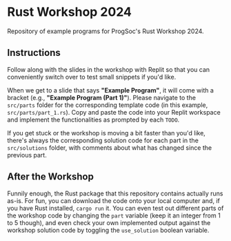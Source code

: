 # Rust Workshop 2024

Repository of example programs for ProgSoc's Rust Workshop 2024.

## Instructions

Follow along with the slides in the workshop
with Replit so that you can conveniently switch over
to test small snippets if you'd like.

When we get to a slide that says **"Example Program"**,
it will come with a bracket (e.g., **"Example Program (Part 1)"**).
Please navigate to the `src/parts` folder for the corresponding template code
(in this example, `src/parts/part_1.rs`).
Copy and paste the code into your Replit workspace
and implement the functionalities as prompted by each `TODO`.

If you get stuck or the workshop is moving a bit faster than you'd like,
there's always the corresponding solution code for each part in the
`src/solutions` folder, with comments about what has changed since the previous part.

## After the Workshop

Funnily enough, the Rust package that this repository contains
actually runs as-is. For fun, you can download the code onto your local computer
and, if you have Rust installed, `cargo run` it.
You can even test out different parts of the workshop code by changing the `part` variable
(keep it an integer from 1 to 5 though),
and even check your own implemented output against the workshop solution code
by toggling the `use_solution` boolean variable.